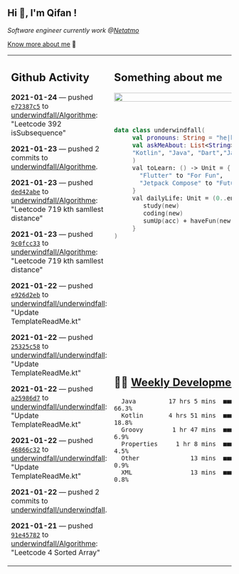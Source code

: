 <h2> Hi 👋, I'm Qifan ! </h2>
<p><em>Software engineer currently work @<a href="https://www.netatmo.com">Netatmo</a>
</em></p><p><a href="https://qifanyang.com/resume" target="_blank"> Know more about me</a> 🔭</p>
<table><tr><td valign="top" rowspan="2">

 ## Github Activity
 <!-- githubActivity starts -->
  **2021-01-24** — pushed [`e72387c5`](https://api.github.com/repos/underwindfall/Algorithme/commits/e72387c5c71c95e871bfa1a9abd01ec121ee288a) to [underwindfall/Algorithme](https://api.github.com/repos/underwindfall/Algorithme): "Leetcode 392 isSubsequence"

  **2021-01-23** — pushed 2 commits to [underwindfall/Algorithme](https://api.github.com/repos/underwindfall/Algorithme).

  **2021-01-23** — pushed [`ded42abe`](https://api.github.com/repos/underwindfall/Algorithme/commits/ded42abe9fdb2ef5ce8245cf9febaa54003505f0) to [underwindfall/Algorithme](https://api.github.com/repos/underwindfall/Algorithme): "Leetcode 719 kth samllest distance"

  **2021-01-23** — pushed [`9c0fcc33`](https://api.github.com/repos/underwindfall/Algorithme/commits/9c0fcc339ee95be99387a2d16b66593f60d7b4a6) to [underwindfall/Algorithme](https://api.github.com/repos/underwindfall/Algorithme): "Leetcode 719 kth samllest distance"

  **2021-01-22** — pushed [`e926d2eb`](https://api.github.com/repos/underwindfall/underwindfall/commits/e926d2eb2f0f9e6091fa0e18c0d80345a5ae4231) to [underwindfall/underwindfall](https://api.github.com/repos/underwindfall/underwindfall): "Update TemplateReadMe.kt"

  **2021-01-22** — pushed [`25325c58`](https://api.github.com/repos/underwindfall/underwindfall/commits/25325c5803b5db96a07073bdda5ab96706694f07) to [underwindfall/underwindfall](https://api.github.com/repos/underwindfall/underwindfall): "Update TemplateReadMe.kt"

  **2021-01-22** — pushed [`a25986d7`](https://api.github.com/repos/underwindfall/underwindfall/commits/a25986d77e97f4222cedf421516d3c623fdc8c12) to [underwindfall/underwindfall](https://api.github.com/repos/underwindfall/underwindfall): "Update TemplateReadMe.kt"

  **2021-01-22** — pushed [`46866c32`](https://api.github.com/repos/underwindfall/underwindfall/commits/46866c32f3553e37125932267f760122b2cf4070) to [underwindfall/underwindfall](https://api.github.com/repos/underwindfall/underwindfall): "Update TemplateReadMe.kt"

  **2021-01-22** — pushed 2 commits to [underwindfall/underwindfall](https://api.github.com/repos/underwindfall/underwindfall).

  **2021-01-21** — pushed [`91e45782`](https://api.github.com/repos/underwindfall/Algorithme/commits/91e45782a3db3e08e16e2d233e5f901d1d96a740) to [underwindfall/Algorithme](https://api.github.com/repos/underwindfall/Algorithme): "Leetcode 4 Sorted Array"
 <!-- githubActivity ends -->
 </td><td valign="top">

 ## Something about me
 <!-- profile starts -->
 <a href="https://github.com/underwindfall" width="100%">
  <img src="https://github-readme-stats.vercel.app/api?username=underwindfall&show_icons=true&icon_color=805AD5&text_color=718096&bg_color=ffffff00&hide_title=true&include_all_commits=true&count_private=true&hide_border=true" width="100%"/>
 </a>
 <br/>
 <br/>
 <br/>
 
 ```kotlin
 data class underwindfall(
      val pronouns: String = "he|him",
      val askMeAbout: List<String> = listOf(
      "Kotlin", "Java", "Dart","Javascript", "Typescript"
      )
      val toLearn: () -> Unit = {
        "Flutter" to "For Fun",
        "Jetpack Compose" to "Future"
      }
      val dailyLife: Unit = (0..end).reduce { acc, new ->	
         study(new)	
         coding(new)	
         sumUp(acc) + haveFun(new)	
      }
 )
 ```
 <!-- profile ends -->
 </td></tr><tr><td valign="top">

 ## 🏊‍♂️ <a href="https://gist.github.com/underwindfall/377ee88ba1fabd1e93516e48ca9c61eb" target="_blank">Weekly Development Breakdown</a>
  <!-- codeTime starts -->
  ```text
    Java         17 hrs 5 mins  ■■■■■■■■■■■■■■■■■■■▥□□□□  66.3%
    Kotlin       4 hrs 51 mins  ■■■■■■■■□□□□□□□□□□□□□□□□  18.8%
    Groovy        1 hr 47 mins  ■■■■■◱□□□□□□□□□□□□□□□□□□   6.9%
    Properties     1 hr 8 mins  ■■■■▥□□□□□□□□□□□□□□□□□□□   4.5%
    Other              13 mins  ■■■▦□□□□□□□□□□□□□□□□□□□□   0.9%
    XML                13 mins  ■■■▦□□□□□□□□□□□□□□□□□□□□   0.8%
  ```
  <!-- codeTime starts -->
  </td></tr></table>